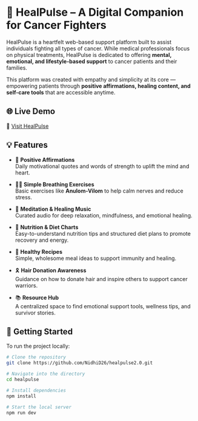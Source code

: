 # 🌿 HealPulse – A Digital Companion for Cancer Fighters

HealPulse is a heartfelt web-based support platform built to assist individuals fighting all types of cancer. While medical professionals focus on physical treatments, HealPulse is dedicated to offering **mental, emotional, and lifestyle-based support** to cancer patients and their families.

This platform was created with empathy and simplicity at its core — empowering patients through **positive affirmations, healing content, and self-care tools** that are accessible anytime.

## 🌐 Live Demo
🔗 [Visit HealPulse](https://healpulse2-0.vercel.app)


## 💡 Features

- 🧠 **Positive Affirmations**  
  Daily motivational quotes and words of strength to uplift the mind and heart.

- 🧘‍♀️ **Simple Breathing Exercises**  
  Basic exercises like **Anulom-Vilom** to help calm nerves and reduce stress.

- 🎵 **Meditation & Healing Music**  
  Curated audio for deep relaxation, mindfulness, and emotional healing.

- 🥗 **Nutrition & Diet Charts**  
  Easy-to-understand nutrition tips and structured diet plans to promote recovery and energy.

- 🍲 **Healthy Recipes**  
  Simple, wholesome meal ideas to support immunity and healing.

- 🎗️ **Hair Donation Awareness**  
  Guidance on how to donate hair and inspire others to support cancer warriors.

- 📚 **Resource Hub**  
  A centralized space to find emotional support tools, wellness tips, and survivor stories.



## 🚀 Getting Started

To run the project locally:

```bash
# Clone the repository
git clone https://github.com/NidhiD26/healpulse2.0.git

# Navigate into the directory
cd healpulse

# Install dependencies
npm install

# Start the local server
npm run dev

